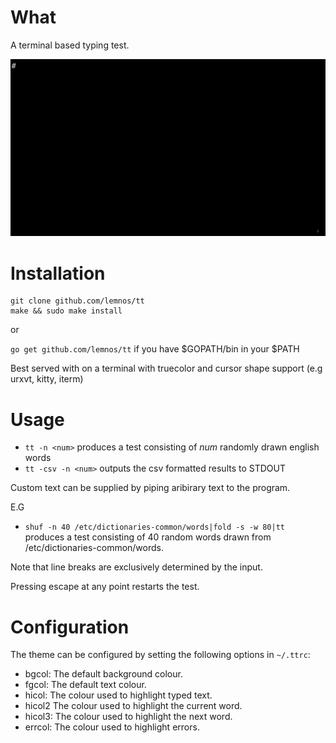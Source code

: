 # What

A terminal based typing test.

![](demo.gif)

# Installation

```
git clone github.com/lemnos/tt
make && sudo make install
```

or

`go get github.com/lemnos/tt` if you have $GOPATH/bin in your $PATH


Best served with on a terminal with truecolor and cursor shape support (e.g urxvt, kitty, iterm)

# Usage

- `tt -n <num>` produces a test consisting of *num* randomly drawn english words
- `tt -csv -n <num>` outputs the csv formatted results to STDOUT

Custom text can be supplied by piping aribirary text to the program.

E.G

- `shuf -n 40 /etc/dictionaries-common/words|fold -s -w 80|tt` produces a test consisting of 40 random words drawn from /etc/dictionaries-common/words.

Note that line breaks are exclusively determined by the input.

Pressing escape at any point restarts the test.

# Configuration

The theme can be configured by setting the following options in `~/.ttrc`:

 - bgcol:  The default background colour.
 - fgcol:  The default text colour.
 - hicol:  The colour used to highlight typed text.
 - hicol2  The colour used to highlight the current word.
 - hicol3: The colour used to highlight the next word.
 - errcol: The colour used to highlight errors.
